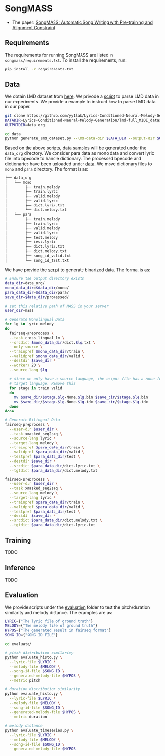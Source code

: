 # SongMASS

* The paper: [SongMASS: Automatic Song Writing with Pre-training and Alignment Constraint](https://arxiv.org/abs/2107.01875)

## Requirements
The requirements for running SongMASS are listed in `songmass/requirements.txt`. To install the requirements, run:
```bash
pip install -r requirements.txt
```


## Data 
We obtain LMD dataset from [here](https://github.com/yy1lab/Lyrics-Conditioned-Neural-Melody-Generation). We privode a [script](data/generate_lmd_dataset) to parse LMD data in our experiments. We provide a example to instruct how to parse LMD data in our paper.

```bash
git clone https://github.com/yy1lab/Lyrics-Conditioned-Neural-Melody-Generation
DATADIR=Lyrics-Conditioned-Neural-Melody-Generation/lmd-full_MIDI_dataset/Sentence_and_Word_Parsing
OUTPUTDIR=data_org

cd data
python generate_lmd_dataset.py --lmd-data-dir $DATA_DIR --output-dir $OUTPUTDIR
```
Based on the above scripts, data samples will be generated under the `data_org` directory. We consider para data as mono data and convert lyric file into bpecode to handle dictionary. The processed bpecode and dictionaries have been uploaded under [data](data/). We move dictionary files to `mono` and `para` directory. The format is as:
```bash
├── data_org
│   └── mono
│        ├── train.melody
│        ├── train.lyric
│        ├── valid.melody
│        ├── valid.lyric
│        ├── dict.lyric.txt
│        └── dict.melody.txt
│   └── para
│        ├── train.melody
│        ├── train.lyric
│        ├── valid.melody
│        ├── valid.lyric
│        ├── test.melody
│        ├── test.lyric
│        ├── dict.lyric.txt
│        ├── dict.melody.txt
│        ├── song_id_valid.txt
│        └── song_id_test.txt
```
We have provide the [script](preprocess.sh) to generate binarized data. The format is as:
```bash
# Ensure the output directory exists
data_dir=data_org/
mono_data_dir=$data_dir/mono/
para_data_dir=$data_dir/para/
save_dir=$data_dir/processed/

# set this relative path of MASS in your server
user_dir=mass

# Generate Monolingual Data
for lg in lyric melody
do
  fairseq-preprocess \
  --task cross_lingual_lm \
  --srcdict $mono_data_dir/dict.$lg.txt \
  --only-source \
  --trainpref $mono_data_dir/train \
  --validpref $mono_data_dir/valid \
  --destdir $save_dir \
  --workers 20 \
  --source-lang $lg
  
  # Since we only have a source language, the output file has a None for the
  # target language. Remove this
  for stage in train valid
  do
    mv $save_dir/$stage.$lg-None.$lg.bin $save_dir/$stage.$lg.bin
    mv $save_dir/$stage.$lg-None.$lg.idx $save_dir/$stage.$lg.idx
  done
done

# Generate Bilingual Data
fairseq-preprocess \
  --user-dir $user_dir \
  --task xmasked_seq2seq \
  --source-lang lyric \
  --target-lang melody \
  --trainpref $para_data_dir/train \
  --validpref $para_data_dir/valid \
  --testpref $para_data_dir/test \
  --destdir $save_dir \
  --srcdict $para_data_dir/dict.lyric.txt \
  --tgtdict $para_data_dir/dict.melody.txt

fairseq-preprocess \
  --user-dir $user_dir \
  --task xmasked_seq2seq \
  --source-lang melody \
  --target-lang lyric \
  --trainpref $para_data_dir/train \
  --validpref $para_data_dir/valid \
  --testpref $para_data_dir/test \
  --destdir $save_dir \
  --srcdict $para_data_dir/dict.melody.txt \
  --tgtdict $para_data_dir/dict.lyric.txt
```

## Training
TODO


## Inference
TODO

## Evaluation
We provide scripts under the [evaluation](evaluate/) folder to test the pitch/duration similarity and melody distance. The examples are as:
```bash
LYRIC={"The lyric file of ground truth"}
MELODY={"The melody file of ground truth"}
HYPOS={"The generated result in fairseq format"}
SONG_ID={"SONG ID FILE"}

cd evaluate/

# pitch distribution similarity 
python evaluate_histo.py \
  --lyric-file $LYRIC \
  --melody-file $MELODY \
  --song-id-file $SONG_ID \
  --generated-melody-file $HYPOS \
  --metric pitch 

# duration distribution similarity
python evaluate_histo.py \
  --lyric-file $LYRIC \
  --melody-file $MELODY \
  --song-id-file $SONG_ID \
  --generated-melody-file $HYPOS \
  --metric duration  
  
# melody distance
python evaluate_timeseries.py \
  --lyric-file $LYRIC \
  --melody-file $MELODY \
  --song-id-file $SONG_ID \
  --generated-melody-file $HYPOS
```
